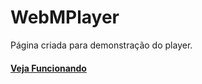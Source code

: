 WebMPlayer
==========

Página criada para demonstração do player.

<h4><a href="http://csilva2810.github.io/webmplayer/index.html">Veja Funcionando</a></h4>
